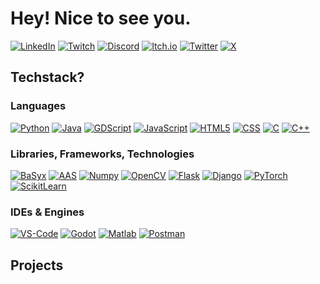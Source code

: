 # Hey! Nice to see you.

[![LinkedIn](https://img.shields.io/badge/LinkedIn-0077B5?style=for-the-badge&logo=linkedin&logoColor=white)](https://www.linkedin.com/in/merlinseela/?locale=en_US)
[![Twitch](https://img.shields.io/badge/Twitch-a970ff?style=for-the-badge&logo=Twitch&logoColor=white)](https://www.twitch.tv/iamamerlin)
[![Discord](https://img.shields.io/badge/Discord-5865F2?style=for-the-badge&logo=discord&logoColor=white)](https://discord.com/invite/ADt6Skn7Rm)
[![Itch.io](https://img.shields.io/badge/Itch.io-FA5C5C?style=for-the-badge&logo=itchdotio&logoColor=white)](https://iamamerlin.itch.io/)
[![Twitter](https://img.shields.io/badge/Twitter-1DA1F2?style=for-the-badge&logo=twitter&logoColor=white)](https://twitter.com/IAmAMerlin)
[![X](https://img.shields.io/badge/X-000000?style=for-the-badge&logo=x&logoColor=white)](https://twitter.com/IAmAMerlin)

## Techstack?
### Languages
[![Python](https://img.shields.io/badge/Python-FFD43B?style=for-the-badge&logo=python&logoColor=blue)](https://www.python.org/)
[![Java](https://img.shields.io/badge/Java-ED8B00?style=for-the-badge&logo=openjdk&logoColor=white)](https://dev.java/)
[![GDScript](https://img.shields.io/badge/GDScript-5abbff?style=for-the-badge)](https://docs.godotengine.org/en/latest/tutorials/scripting/gdscript/index.html)
[![JavaScript](https://img.shields.io/badge/JavaScript-323330?style=for-the-badge&logo=javascript&logoColor=F7DF1E)](https://developer.mozilla.org/en-US/docs/Web/JavaScript)
[![HTML5](https://img.shields.io/badge/HTML5-E34F26?style=for-the-badge&logo=html5&logoColor=white)](https://html.spec.whatwg.org/)
[![CSS](https://img.shields.io/badge/CSS3-1572B6?style=for-the-badge&logo=css3&logoColor=white)](https://www.w3.org/Style/CSS/current-work)
[![C](https://img.shields.io/badge/C-00599C?style=for-the-badge&logo=c&logoColor=white)](https://devdocs.io/c/)
[![C++](https://img.shields.io/badge/C%2B%2B-00599C?style=for-the-badge&logo=c%2B%2B&logoColor=white)](https://devdocs.io/cpp/)

### Libraries, Frameworks, Technologies
[![BaSyx](https://img.shields.io/badge/BaSyx-0386b7?style=for-the-badge)](https://github.com/eclipse-basyx)
[![AAS](https://img.shields.io/badge/AAS-0421c3?style=for-the-badge)](https://industrialdigitaltwin.org/en/content-hub/aasspecifications)
[![Numpy](https://img.shields.io/badge/Numpy-777BB4?style=for-the-badge&logo=numpy&logoColor=white)](https://numpy.org/)
[![OpenCV](https://img.shields.io/badge/OpenCV-27338e?style=for-the-badge&logo=OpenCV&logoColor=white)](https://opencv.org/)
[![Flask](https://img.shields.io/badge/Flask-000000?style=for-the-badge&logo=flask&logoColor=white)](https://flask.palletsprojects.com/en/)
[![Django](https://img.shields.io/badge/Django-092E20?style=for-the-badge&logo=django&logoColor=green)](https://www.djangoproject.com/)
[![PyTorch](https://img.shields.io/badge/PyTorch-EE4C2C?style=for-the-badge&logo=pytorch&logoColor=white)](https://pytorch.org/)
[![ScikitLearn](https://img.shields.io/badge/scikit_learn-F7931E?style=for-the-badge&logo=scikit-learn&logoColor=white)](https://scikit-learn.org/)

### IDEs & Engines
[![VS-Code](https://img.shields.io/badge/VSCode-0078D4?style=for-the-badge&logo=visual%20studio%20code&logoColor=white)](https://code.visualstudio.com/)
[![Godot](https://img.shields.io/badge/godot-engine?style=for-the-badge&logo=godot-engine&logoColor=white&color=%235abbff)](https://godotengine.org/)
[![Matlab](https://img.shields.io/badge/MATLAB-da5c10?style=for-the-badge)](https://de.mathworks.com/)
[![Postman](https://img.shields.io/badge/Postman-FF6C37?style=for-the-badge&logo=Postman&logoColor=white)](https://www.postman.com/)

## Projects
